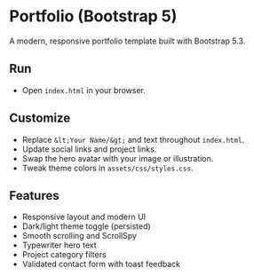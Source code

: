 # Portfolio (Bootstrap 5)

A modern, responsive portfolio template built with Bootstrap 5.3.

## Run
- Open `index.html` in your browser.

## Customize
- Replace `&lt;Your Name/&gt;` and text throughout `index.html`.
- Update social links and project links.
- Swap the hero avatar with your image or illustration.
- Tweak theme colors in `assets/css/styles.css`.

## Features
- Responsive layout and modern UI
- Dark/light theme toggle (persisted)
- Smooth scrolling and ScrollSpy
- Typewriter hero text
- Project category filters
- Validated contact form with toast feedback 